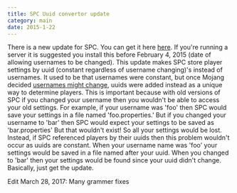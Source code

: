 ```yaml
---
title: SPC Uuid convertor update
category: main
date: 2015-1-22
---
```

There is a new update for SPC. You can get it here [here](/projects/spc.html). If you're running a server it is suggested you install this before February 4, 2015 (date of allowing usernames to be changed). This update makes SPC store player settings by uuid (constant regardless of username changing)'s instead of usernames. It used to be that usernames were constant, but once Mojang decided [usernames might change](https://mojang.com/2015/01/announcing-minecraft-name-changes/), uuids were added instead as a unique way to determine players. This is important because with old versions of SPC if you changed your username then you wouldn't be able to access your old settings. For example, if your username was 'foo' then SPC would save your settings in a file named 'foo.properties.' But if you changed your username to 'bar' then SPC would expect your settings to be saved as 'bar.properties' But that wouldn't exist! So all your settings would be lost. Instead, if SPC referenced players by their uuids then this problem wouldn't occur as uuids are constant. When your username name was 'foo' your settings would be saved in a file named after your uuid. When you changed to 'bar' then your settings would be found since your uuid didn't change. Basically, just get the update.

Edit March 28, 2017: Many grammer fixes